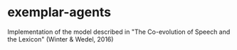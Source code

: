 # exemplar-agents
Implementation of the model described in "The Co-evolution of Speech and the Lexicon" (Winter &amp; Wedel, 2016)

